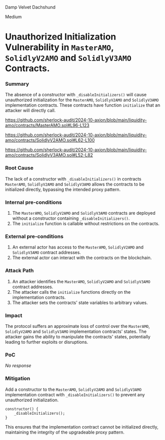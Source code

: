 Damp Velvet Dachshund

Medium

# Unauthorized Initialization Vulnerability in `MasterAMO`, `SolidlyV2AMO` and `SolidlyV3AMO` Contracts.

### Summary

The absence of a constructor with `_disableInitializers()` will cause unauthorized initialization for the `MasterAMO`, `SolidlyV2AMO` and `SolidlyV3AMO` implementation contracts. These contracts have function `initialize` that an attacker will directly call.

https://github.com/sherlock-audit/2024-10-axion/blob/main/liquidity-amo/contracts/MasterAMO.sol#L96-L123

https://github.com/sherlock-audit/2024-10-axion/blob/main/liquidity-amo/contracts/SolidlyV2AMO.sol#L62-L100

https://github.com/sherlock-audit/2024-10-axion/blob/main/liquidity-amo/contracts/SolidlyV3AMO.sol#L52-L82

### Root Cause

The lack of a constructor with `_disableInitializers()` in contracts `MasterAMO`, `SolidlyV2AMO` and `SolidlyV3AMO`  allows the contracts to be initialized directly, bypassing the intended proxy pattern.

### Internal pre-conditions

1. The `MasterAMO`, `SolidlyV2AMO` and `SolidlyV3AMO` contracts are deployed without a constructor containing `_disableInitializers()`.
2. The `initialize` function is callable without restrictions on the contracts.

### External pre-conditions

1. An external actor has access to the `MasterAMO`, `SolidlyV2AMO` and `SolidlyV3AMO` contract addresses.
2. The external actor can interact with the contracts on the blockchain.

### Attack Path

1. An attacker identifies the  `MasterAMO`, `SolidlyV2AMO` and `SolidlyV3AMO` contract addresses.
2. The attacker calls the `initialize` functions directly on the implementation contracts.
3. The attacker sets the contracts' state variables to arbitrary values.

### Impact

The protocol suffers an approximate loss of control over the  `MasterAMO`, `SolidlyV2AMO` and `SolidlyV3AMO` implementation contracts' states. The attacker gains the ability to manipulate the contracts' states, potentially leading to further exploits or disruptions.

### PoC

_No response_

### Mitigation

Add a constructor to the  `MasterAMO`, `SolidlyV2AMO` and `SolidlyV3AMO` implementation contract with `_disableInitializers()` to prevent any unauthorized initialization.

```solidity
constructor() {
    _disableInitializers();
}
```

This ensures that the implementation contract cannot be initialized directly, maintaining the integrity of the upgradeable proxy pattern.
